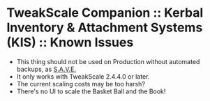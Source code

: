 # TweakScale Companion :: Kerbal Inventory & Attachment Systems (KIS) :: Known Issues

* This thing should not be used on Production without automated backups, as [S.A.V.E.](https://forum.kerbalspaceprogram.com/index.php?/topic/94997-*/)
* It only works with TweakScale 2.4.4.0 or later.
* The current scaling costs may be too harsh?
* There's no UI to scale the Basket Ball and the Book!